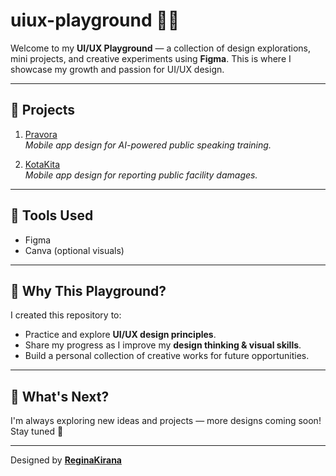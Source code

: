 # uiux-playground 🎨✨

Welcome to my **UI/UX Playground** — a collection of design explorations, mini projects, and creative experiments using **Figma**. This is where I showcase my growth and passion for UI/UX design.

---

## 🚀 Projects

1. [Pravora](./Pravora/README.md)  
*Mobile app design for AI-powered public speaking training.*

2. [KotaKita](./KotaKita/README.md)  
*Mobile app design for reporting public facility damages.*

---

## 🎨 Tools Used
- Figma
- Canva (optional visuals)

---

## 💭 Why This Playground?
I created this repository to:
- Practice and explore **UI/UX design principles**.
- Share my progress as I improve my **design thinking & visual skills**.
- Build a personal collection of creative works for future opportunities.

---

## 📌 What's Next?
I'm always exploring new ideas and projects — more designs coming soon! Stay tuned 🌱

---

Designed by **[ReginaKirana](https://github.com/ReginaKirana)**
